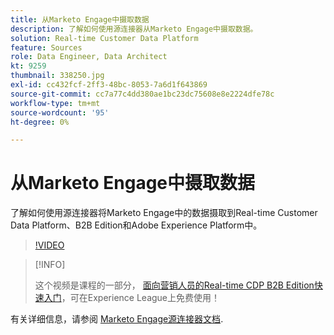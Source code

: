 ```yaml
---
title: 从Marketo Engage中摄取数据
description: 了解如何使用源连接器从Marketo Engage中摄取数据。
solution: Real-time Customer Data Platform
feature: Sources
role: Data Engineer, Data Architect
kt: 9259
thumbnail: 338250.jpg
exl-id: cc432fcf-2ff3-48bc-8053-7a6d1f643869
source-git-commit: cc7a77c4dd380ae1bc23dc75608e8e2224dfe78c
workflow-type: tm+mt
source-wordcount: '95'
ht-degree: 0%

---
```


# 从Marketo Engage中摄取数据

了解如何使用源连接器将Marketo Engage中的数据摄取到Real-time Customer Data Platform、B2B Edition和Adobe Experience Platform中。

>[!VIDEO](https://video.tv.adobe.com/v/338250?quality=12&learn=on)

>[!INFO]
>
> 这个视频是课程的一部分， [面向营销人员的Real-time CDP B2B Edition快速入门](https://experienceleague.adobe.com/?recommended=ExperiencePlatform-U-1-2021.rtcdp.b2b)，可在Experience League上免费使用！

有关详细信息，请参阅 [Marketo Engage源连接器文档](https://experienceleague.adobe.com/docs/experience-platform/sources/connectors/adobe-applications/marketo/marketo.html).

